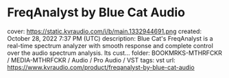 # FreqAnalyst by Blue Cat Audio

cover: https://static.kvraudio.com/i/b/main.1332944691.png
created: October 28, 2022 7:37 PM (UTC)
description: Blue Cat's FreqAnalyst is a real-time spectrum analyzer with smooth response and complete control over the audio spectrum analysis. Its cust...
folder: BOOKMRKS-MTHRFCKR / MEDIA-MTHRFCKR / Audio / Pro Audio / VST
tags: vst
url: https://www.kvraudio.com/product/freqanalyst-by-blue-cat-audio